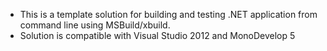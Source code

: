 * This is a template solution for building and testing .NET application from command line using MSBuild/xbuild.
* Solution is compatible with Visual Studio 2012 and MonoDevelop 5